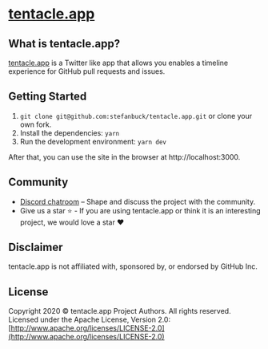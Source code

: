 # [tentacle.app](https://tentacle.app)

## What is tentacle.app?

[tentacle.app](https://tentacle.app) is a Twitter like app that allows you enables a timeline experience for GitHub pull requests and issues.

## Getting Started

1. `git clone git@github.com:stefanbuck/tentacle.app.git` or clone your own fork.
1. Install the dependencies: `yarn`
1. Run the development environment: `yarn dev`

After that, you can use the site in the browser at http://localhost:3000.

## Community

- [Discord chatroom](https://discord.gg/SQcgmVwXXg) – Shape and discuss the project with the community.
- Give us a star ⭐️ - If you are using tentacle.app or think it is an interesting project, we would love a star ❤️

## Disclaimer

tentacle.app is not affiliated with, sponsored by, or endorsed by GitHub Inc.

## License

Copyright 2020 © tentacle.app Project Authors. All rights reserved. Licensed under the Apache License, Version 2.0: [http://www.apache.org/licenses/LICENSE-2.0](http://www.apache.org/licenses/LICENSE-2.0)
